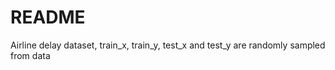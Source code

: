 # README

Airline delay dataset, train_x, train_y, test_x and test_y are randomly sampled from data
